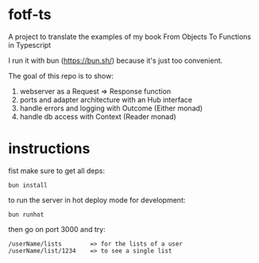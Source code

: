 # fotf-ts

A project to translate the examples of my book From Objects To Functions in Typescript

I run it with bun (https://bun.sh/) because it's just too convenient.

The goal of this repo is to show:

1) webserver as a Request => Response function
2) ports and adapter architecture with an Hub interface
3) handle errors and logging with Outcome (Either monad)
4) handle db access with Context (Reader monad)

# instructions

fist make sure to get all deps:

```
bun install
```

to run the server in hot deploy mode for development:

```
bun runhot
```

then go on port 3000 and try:
```
/userName/lists        => for the lists of a user
/userName/list/1234    => to see a single list
```
